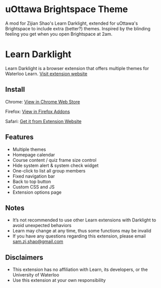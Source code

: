 # uOttawa Brightspace Theme
A mod for Zijian Shao's Learn Darklight, extended for uOttawa's Brightspace to include extra (better?) themes. Inspired by the blinding feeling you get when you open Brightspace at 2am.

# Learn Darklight
Learn Darklight is a browser extension that offers multiple themes for Waterloo Learn. [Visit extension website](https://www.zijianshao.com/dlight/ "Learn Darklight Official Website")

## Install
Chrome: [View in Chrome Web Store](https://chrome.google.com/webstore/detail/learn-darklight/lhodieepeghcemhpbloffmljoklaklho "Learn Darklight (Chrome Version)")

Firefox: [View in Firefox Addons](https://addons.mozilla.org/addon/learn-darklight/ "Learn Darklight (Firefox Version)")

Safari: [Get it from Extension Website](https://www.zijianshao.com/dlight/updates/?request=safaripack "Learn Darklight (Safari Version)")

## Features
- Multiple themes
- Homepage calendar
- Course content / quiz frame size control
- Hide system alert & system check widget
- One-click to list all group members
- Fixed navigation bar
- Back to top button
- Custom CSS and JS
- Extension options page

## Notes
- It’s not recommended to use other Learn extensions with Darklight to avoid unexpected behaviors
- Learn may change at any time, thus some functions may be invalid
- If you have any questions regarding this extension, please email sam.zj.shao@gmail.com

## Disclaimers
- This extension has no affiliation with Learn, its developers, or the University of Waterloo
- Use this extension at your own responsibility
